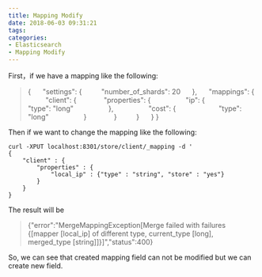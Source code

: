 ```yaml
---
title: Mapping Modify
date: 2018-06-03 09:31:21
tags:
categories:
- Elasticsearch
- Mapping Modify
---
```


First，if we have a mapping like the following:

>{
>&nbsp;&nbsp;&nbsp;&nbsp;	"settings": {
>&nbsp;&nbsp;&nbsp;&nbsp;&nbsp;&nbsp;&nbsp;&nbsp;		"number_of_shards": 20
>&nbsp;&nbsp;&nbsp;&nbsp;	},
>&nbsp;&nbsp;&nbsp;&nbsp;	"mappings": {
>&nbsp;&nbsp;&nbsp;&nbsp;&nbsp;&nbsp;&nbsp;&nbsp;		"client": {
>&nbsp;&nbsp;&nbsp;&nbsp;&nbsp;&nbsp;&nbsp;&nbsp;&nbsp;&nbsp;&nbsp;&nbsp;			"properties": {
>&nbsp;&nbsp;&nbsp;&nbsp;&nbsp;&nbsp;&nbsp;&nbsp;&nbsp;&nbsp;&nbsp;&nbsp;&nbsp;&nbsp;&nbsp;&nbsp;				"ip": {
>&nbsp;&nbsp;&nbsp;&nbsp;&nbsp;&nbsp;&nbsp;&nbsp;&nbsp;&nbsp;&nbsp;&nbsp;&nbsp;&nbsp;&nbsp;&nbsp;&nbsp;&nbsp;&nbsp;&nbsp;					"type": "long"
>&nbsp;&nbsp;&nbsp;&nbsp;&nbsp;&nbsp;&nbsp;&nbsp;&nbsp;&nbsp;&nbsp;&nbsp;&nbsp;&nbsp;&nbsp;&nbsp;				},
>&nbsp;&nbsp;&nbsp;&nbsp;&nbsp;&nbsp;&nbsp;&nbsp;&nbsp;&nbsp;&nbsp;&nbsp;&nbsp;&nbsp;&nbsp;&nbsp;				"cost": {
>&nbsp;&nbsp;&nbsp;&nbsp;&nbsp;&nbsp;&nbsp;&nbsp;&nbsp;&nbsp;&nbsp;&nbsp;&nbsp;&nbsp;&nbsp;&nbsp;&nbsp;&nbsp;&nbsp;&nbsp;					"type": "long"
>&nbsp;&nbsp;&nbsp;&nbsp;&nbsp;&nbsp;&nbsp;&nbsp;&nbsp;&nbsp;&nbsp;&nbsp;&nbsp;&nbsp;&nbsp;&nbsp;				}
>&nbsp;&nbsp;&nbsp;&nbsp;&nbsp;&nbsp;&nbsp;&nbsp;&nbsp;&nbsp;&nbsp;&nbsp;			}
>&nbsp;&nbsp;&nbsp;&nbsp;&nbsp;&nbsp;&nbsp;&nbsp;		}
>&nbsp;&nbsp;&nbsp;&nbsp;	}
>}

Then if we want to change the mapping like the following:

	curl -XPUT localhost:8301/store/client/_mapping -d '
	{
	    "client" : {
	        "properties" : {
	            "local_ip" : {"type" : "string", "store" : "yes"}   
	        }
	    }
	}


The result will be
>{"error":"MergeMappingException[Merge failed with failures {[mapper [local_ip] of different type, current_type [long], merged_type [string]]}]","status":400}
 
So, we can see that created mapping field can not be modified but we can create new field.
